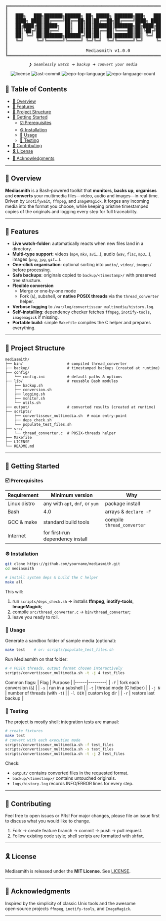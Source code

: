<div align="center">
<pre>
╔═══════════════════════════════════════════════════════════════════════════════════╗
║                                                                                   ║
║   ███╗   ███╗███████╗██████╗ ██╗ █████╗ ███████╗███╗   ███╗██╗████████╗██╗  ██╗   ║
║   ████╗ ████║██╔════╝██╔══██╗██║██╔══██╗██╔════╝████╗ ████║██║╚══██╔══╝██║  ██║   ║
║   ██╔████╔██║█████╗  ██║  ██║██║███████║███████╗██╔████╔██║██║   ██║   ███████║   ║
║   ██║╚██╔╝██║██╔══╝  ██║  ██║██║██╔══██║╚════██║██║╚██╔╝██║██║   ██║   ██╔══██║   ║
║   ██║ ╚═╝ ██║███████╗██████╔╝██║██║  ██║███████║██║ ╚═╝ ██║██║   ██║   ██║  ██║   ║
║   ╚═╝     ╚═╝╚══════╝╚═════╝ ╚═╝╚═╝  ╚═╝╚══════╝╚═╝     ╚═╝╚═╝   ╚═╝   ╚═╝  ╚═╝   ║
║                                                                                   ║
║                              Mediasmith v1.0.0                                    ║
╚═══════════════════════════════════════════════════════════════════════════════════╝
</pre>
</div>
<p align="center">
	<em><code>❯ Seamlessly watch ➜ backup ➜ convert your media</code></em>
</p>
<p align="center">
	<img src="https://img.shields.io/github/license/ZAKARIA-ELOMARI/mediasmith?style=default&logo=opensourceinitiative&logoColor=white&color=0080ff" alt="license">
	<img src="https://img.shields.io/github/last-commit/ZAKARIA-ELOMARI/mediasmith?style=default&logo=git&logoColor=white&color=0080ff" alt="last-commit">
	<img src="https://img.shields.io/github/languages/top/ZAKARIA-ELOMARI/mediasmith?style=default&color=0080ff" alt="repo-top-language">
	<img src="https://img.shields.io/github/languages/count/ZAKARIA-ELOMARI/mediasmith?style=default&color=0080ff" alt="repo-language-count">
</p>

## 🔗 Table of Contents
- [📍 Overview](#-overview)
- [👾 Features](#-features)
- [📁 Project Structure](#-project-structure)
- [🚀 Getting Started](#-getting-started)
  - [☑️ Prerequisites](#-prerequisites)
  - [⚙️ Installation](#-installation)
  - [🤖 Usage](#-usage)
  - [🧪 Testing](#-testing)
- [🔰 Contributing](#-contributing)
- [🎗 License](#-license)
- [🙌 Acknowledgments](#-acknowledgments)

---

## 📍 Overview
**Mediasmith** is a Bash‑powered toolkit that **monitors**, **backs up**, **organises** and **converts** your multimedia files—video, audio and images—in real‑time.  
Driven by `inotifywait`, `ffmpeg`, and `ImageMagick`, it forges any incoming media into the format you choose, while keeping pristine timestamped copies of the originals and logging every step for full traceability.

---

## 👾 Features
- **Live watch‑folder**: automatically reacts when new files land in a directory.  
- **Multi‑type support**: videos (`mp4`, `mkv`, `avi`…), audio (`wav`, `flac`, `mp3`…), images (`png`, `jpg`, `gif`…).  
- **One‑click organisation**: optional sorting into `audio/`, `video/`, `images/` before processing.  
- **Safe backups**: originals copied to `backup/<timestamp>/` with preserved tree structure.  
- **Flexible conversion**  
  - Merge or one‑by‑one mode  
  - Fork (`&`), subshell, or **native POSIX threads** via the `thread_converter` helper.  
- **Verbose logging** to `/var/log/convertisseur_multimedia/history.log`.  
- **Self‑installing**: dependency checker fetches `ffmpeg`, `inotify-tools`, `imagemagick` if missing.  
- **Portable build**: simple `Makefile` compiles the C helper and prepares everything.  

---

## 📁 Project Structure
```text
mediasmith/
├── bin/                    # compiled thread_converter
├── backup/                 # timestamped backups (created at runtime)
├── config/
│   └── config.ini          # default paths & options
├── lib/                    # reusable Bash modules
│   ├── backup.sh
│   ├── conversion.sh
│   ├── logging.sh
│   ├── monitor.sh
│   └── utils.sh
├── output/                 # converted results (created at runtime)
├── scripts/
│   ├── convertisseur_multimedia.sh  # main entry‑point
│   ├── deps_check.sh
│   └── populate_test_files.sh
├── src/
│   └── thread_converter.c  # POSIX‑threads helper
├── Makefile
├── LICENSE
└── README.md
```

---

## 🚀 Getting Started

### ☑️ Prerequisites
| Requirement | Minimum version | Why |
|-------------|-----------------|-----|
| Linux distro| any with `apt`, `dnf`, or `yum` | package install |
| Bash        | 4.0             | arrays & `declare -F` |
| GCC & make  | standard build tools | compile `thread_converter` |
| Internet    | for first‑run dependency install |

### ⚙️ Installation
```bash
git clone https://github.com/yourname/mediasmith.git
cd mediasmith

# install system deps & build the C helper
make all
```

This will:
1. run `scripts/deps_check.sh` → installs **ffmpeg**, **inotify‑tools**, **ImageMagick**;  
2. compile `src/thread_converter.c` → `bin/thread_converter`;  
3. leave you ready to roll.

### 🤖 Usage
Generate a sandbox folder of sample media (optional):
```bash
make test    # or: scripts/populate_test_files.sh
```

Run Mediasmith on that folder:
```bash
# 4 POSIX threads, output format chosen interactively
scripts/convertisseur_multimedia.sh -t -j 4 test_files
```

Common flags:
| Flag | Purpose |
|------|---------|
| `-f` | fork each conversion (`&`) |
| `-s` | run in a subshell |
| `-t` | thread mode (C helper) |
| `-j N` | number of threads (with `-t`) |
| `-l DIR` | custom log dir |
| `-r` | restore last backup |

### 🧪 Testing
The project is mostly shell; integration tests are manual:

```bash
# create fixtures
make test
# convert with each execution mode
scripts/convertisseur_multimedia.sh -f test_files
scripts/convertisseur_multimedia.sh -s test_files
scripts/convertisseur_multimedia.sh -t -j 2 test_files
```

Check:
* `output/` contains converted files in the requested format.  
* `backup/<timestamp>/` contains untouched originals.  
* `logs/history.log` records INFO/ERROR lines for every step.


---

## 🔰 Contributing
Feel free to open issues or PRs! For major changes, please file an issue first to discuss what you would like to change.

1. Fork → create feature branch → commit → push → pull request.  
2. Follow existing code style; shell scripts are formatted with `shfmt`.

---

## 🎗 License
Mediasmith is released under the **MIT License**. See [LICENSE](LICENSE).

---

## 🙌 Acknowledgments
Inspired by the simplicity of classic Unix tools and the awesome open‑source projects `ffmpeg`, `inotify‑tools`, and `ImageMagick`.

---
